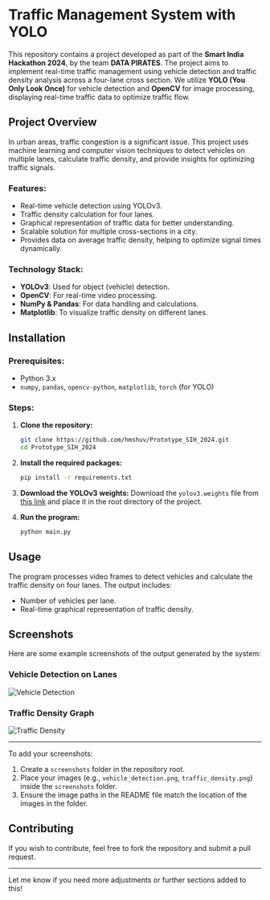 # **Traffic Management System with YOLO**

This repository contains a project developed as part of the **Smart India Hackathon 2024**, by the team **DATA PIRATES**. The project aims to implement real-time traffic management using vehicle detection and traffic density analysis across a four-lane cross section. We utilize **YOLO (You Only Look Once)** for vehicle detection and **OpenCV** for image processing, displaying real-time traffic data to optimize traffic flow.

## **Project Overview**

In urban areas, traffic congestion is a significant issue. This project uses machine learning and computer vision techniques to detect vehicles on multiple lanes, calculate traffic density, and provide insights for optimizing traffic signals.

### **Features:**
- Real-time vehicle detection using YOLOv3.
- Traffic density calculation for four lanes.
- Graphical representation of traffic data for better understanding.
- Scalable solution for multiple cross-sections in a city.
- Provides data on average traffic density, helping to optimize signal times dynamically.

### **Technology Stack:**
- **YOLOv3**: Used for object (vehicle) detection.
- **OpenCV**: For real-time video processing.
- **NumPy & Pandas**: For data handling and calculations.
- **Matplotlib**: To visualize traffic density on different lanes.

## **Installation**

### **Prerequisites:**
- Python 3.x
- `numpy`, `pandas`, `opencv-python`, `matplotlib`, `torch` (for YOLO)

### **Steps:**

1. **Clone the repository:**
   ```bash
   git clone https://github.com/hmshuv/Prototype_SIH_2024.git
   cd Prototype_SIH_2024
   ```

2. **Install the required packages:**
   ```bash
   pip install -r requirements.txt
   ```

3. **Download the YOLOv3 weights:**
   Download the `yolov3.weights` file from [this link](https://pjreddie.com/media/files/yolov3.weights) and place it in the root directory of the project.

4. **Run the program:**
   ```bash
   python main.py
   ```

## **Usage**

The program processes video frames to detect vehicles and calculate the traffic density on four lanes. The output includes:
- Number of vehicles per lane.
- Real-time graphical representation of traffic density.
  
## **Screenshots**

Here are some example screenshots of the output generated by the system:

### **Vehicle Detection on Lanes**
![Vehicle Detection](Vehicle_Detection.jpeg)

### **Traffic Density Graph**
![Traffic Density](Traffic_Density_detection.jpeg)

---

To add your screenshots:

1. Create a `screenshots` folder in the repository root.
2. Place your images (e.g., `vehicle_detection.png`, `traffic_density.png`) inside the `screenshots` folder.
3. Ensure the image paths in the README file match the location of the images in the folder.

## **Contributing**

If you wish to contribute, feel free to fork the repository and submit a pull request.

---

Let me know if you need more adjustments or further sections added to this!